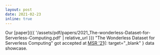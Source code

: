 ```yaml
---
layout: post
date: 2021-02-23
inline: true
---
```


Our [paper]({{ '/assets/pdf/papers/2021_The-wonderless-Dataset-for-Serverless-Computing.pdf' | relative_url }}) "The Wonderless Dataset for Serverless Computing"
got accepted at [MSR '21](https://2021.msrconf.org/){: target="_blank" } data showcase.
